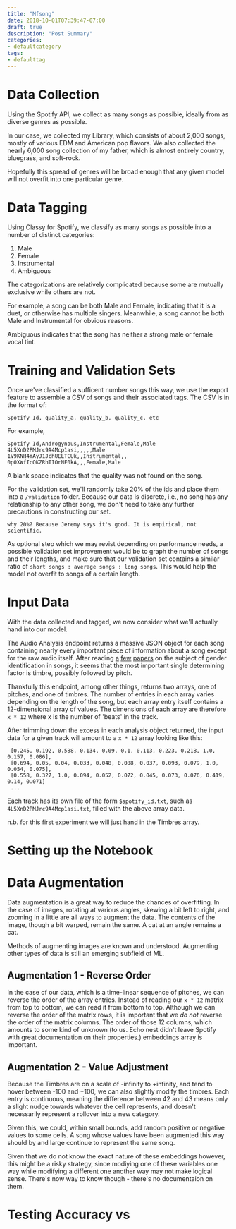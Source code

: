 ```yaml
---
title: "Mfsong"
date: 2018-10-01T07:39:47-07:00
draft: true
description: "Post Summary"
categories:
- defaultcategory
tags:
- defaulttag
---
```



# Data Collection

Using the Spotify API, we collect as many songs as possible, ideally from as diverse genres as possible. 

In our case, we collected my Library, which consists of about 2,000 songs, mostly of various EDM and American pop flavors. We also collected the nearly 6,000 song collection of my father, which is almost entirely country, bluegrass, and soft-rock.

Hopefully this spread of genres will be broad enough that any given model will not overfit into one particular genre.

# Data Tagging
Using Classy for Spotify, we classify as many songs as possible into a number of distinct categories:

1. Male
1. Female
1. Instrumental
1. Ambiguous

The categorizations are relatively complicated because some are mutually exclusive while others are not.  

For example, a song can be both Male and Female, indicating that it is a duet, or otherwise has multiple singers. Meanwhile, a song cannot be both Male and Instrumental for obvious reasons.

Ambiguous indicates that the song has neither a strong male or female vocal tint.



# Training and Validation Sets
Once we've classified a sufficent number songs this way, we use the export feature to assemble a CSV of songs and their associated tags. The CSV is in the format of:

```csv
Spotify Id, quality_a, quality_b, quality_c, etc
```

For example, 
```csv
Spotify Id,Androgynous,Instrumental,Female,Male
4L5XnD2PMJrc9A4Mcp1asi,,,,,Male
1V9KNH4YAyJ1JchUELTCUk,,Instrumental,,
0p0XWfIcOKZRhTIOrNF0kA,,,Female,Male
```

A blank space indicates that the quality was not found on the song.

For the validation set, we'll randomly take 20% of the ids and place them into a `/validation` folder. Because our data is discrete, i.e., no song has any relationship to any other song, we don't need to take any further precautions in constructing our set.

    why 20%? Because Jeremy says it's good. It is empirical, not scientific.


As optional step which we may revist depending on performance needs, a possible validation set improvement would be to graph the number of songs and their lengths, and make sure that our validation set contains a similar ratio of `short songs : average songs : long songs`. This would help the model not overfit to songs of a certain length.

# Input Data

With the data collected and tagged, we now consider what we'll actually hand into our model.

The Audio Analysis endpoint returns a massive JSON object for each song containing nearly every important piece of information about a song except for the raw audio itself. After reading [a]() [few]() [papers]() on the subject of gender identification in songs, it seems that the most important single determining factor is timbre, possibly followed by pitch.

Thankfully this endpoint, among other things, returns two arrays, one of pitches, and one of timbres. The number of entries in each array varies depending on the length of the song, but each array entry itself contains a 12-dimensional array of values.  The dimensions of each array are therefore `x * 12` where x is the number of 'beats' in the track. 

After trimming down the excess in each analysis object returned, the input data for a given track will amount to a `x * 12` array looking like this:

```csv
 [0.245, 0.192, 0.588, 0.134, 0.09, 0.1, 0.113, 0.223, 0.218, 1.0, 0.157, 0.086],
 [0.694, 0.05, 0.04, 0.033, 0.048, 0.088, 0.037, 0.093, 0.079, 1.0, 0.054, 0.075],
 [0.558, 0.327, 1.0, 0.094, 0.052, 0.072, 0.045, 0.073, 0.076, 0.419, 0.14, 0.071]
 ...
```

Each track has its own file of the form `$spotify_id.txt`, such as `4L5XnD2PMJrc9A4Mcp1asi.txt`, filled with the above array data.

n.b. for this first experiment we will just hand in the Timbres array.

# Setting up the Notebook

# Data Augmentation

Data augmentation is a great way to reduce the chances of overfitting. In the case of images, rotating at various angles, skewing a bit left to right, and zooming in a little are all ways to augment the data. The contents of the image, though a bit warped, remain the same. A cat at an angle remains a cat. 

Methods of augmenting images are known and understood. Augmenting other types of data is still an emerging subfield of ML.

## Augmentation 1 - Reverse Order
In the case of our data, which is a time-linear sequence of pitches, we can reverse the order of the array entries. Instead of reading our `x * 12` matrix from top to bottom, we can read it from bottom to top. Although we can reverse the order of the matrix rows, it is important that we _do not_ reverse the order of the matrix columns. The order of those 12 columns, which amounts to some kind of unknown (to us. Echo nest didn't leave Spotify with great documentation on their properties.) embeddings array is important.

## Augmentation 2 - Value Adjustment
Because the Timbres are on a scale of -infinity to +infinity, and tend to hover between -100 and +100, we can also slightly modify the timbres. Each entry is continuous, meaning the difference between 42 and 43 means only a slight nudge towards whatever the cell represents, and doesn't necessarily represent a rollover into a new category.

Given this, we could, within small bounds, add random positive or negative values to some cells. A song whose values have been augmented this way should by and large continue to represent the same song. 

Given that we do not know the exact nature of these embeddings however, this might be a risky strategy, since modiying one of these variables one way while modifying a different one another way may not make logical sense. There's now way to know though - there's no documentaion on them.

# Testing Accuracy vs 